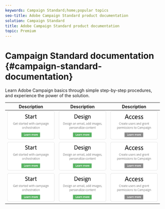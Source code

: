 ```yaml
---
keywords: Campaign Standard;home;popular topics
seo-title: Adobe Campaign Standard product documentation
solution: Campaign Standard
title: Adobe Campaign Standard product documentation
topic: Premium
---
```


# Campaign Standard documentation {#campaign-standard-documentation}

Learn Adobe Campaign basics through simple step-by-step procedures, and experience the power of the solution.

<table>
<thead>
	<tr>
  <th colname="col1" class="entry"> Description </th>
  <th colname="col2" class="entry"> Description </th>
  <th colname="col3" class="entry"> Description </th>
 </tr>
</thead>
<tbody>
    <tr>
        <td><img src="assets/start.png"></td>
        <td><img src="assets/design.png"></td>
        <td><img src="assets/access.png"></td>
    </tr>
    <tr>
        <td><img src="assets/start.png"></td>
        <td><img src="assets/design.png"></td>
        <td><img src="assets/access.png"></td>
    </tr>
    <tr>
        <td><img src="assets/start.png"></td>
        <td><img src="assets/design.png"></td>
        <td><img src="assets/access.png"></td>
    </tr>
</tbody>
</table>